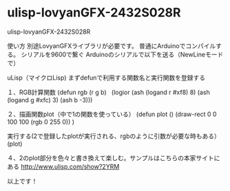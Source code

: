 # ulisp-lovyanGFX-2432S028R
ulisp-lovyanGFX-2432S028R

使い方
別途LovyanGFXライブラリが必要です。
普通にArduinoでコンパイルする。
シリアルを9600で繋ぐ
Arduinoのシリアルで以下を送る（NewLineモードで）

uLisp（マイクロLisp)
まずdefunで利用する関数名と実行関数を登録する

１、RGB計算関数
(defun rgb (r g b)
  (logior (ash (logand r #xf8) 8) (ash (logand g #xfc) 3) (ash b -3)))

２、描画関数plot（中で1の関数を使っている）
(defun plot ()
(draw-rect 0 0 100 100 (rgb 0 255 0))
)

実行する(2で登録したplotが実行される、rgbのように引数が必要な時もある）
(plot)

４、2のplot部分を色々と書き換えて楽しむ。サンプルはこちらの本家サイトにある
http://www.ulisp.com/show?2YRM

以上です！
